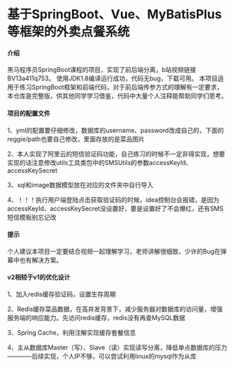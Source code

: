 # 基于SpringBoot、Vue、MyBatisPlus等框架的外卖点餐系统
#### 介绍
黑马程序员SpringBoot课程的项目，实现了前后端分离，b站视频链接BV13a411q753。 使用JDK1.8编译运行成功，代码无bug，下载可用。 本项目适用于练习SpringBoot框架和前端代码，对于前后端传参方式的理解有一定要求，本仓库是完整版，供其他同学学习借鉴，代码中大量个人注释能帮助同学们思考。

#### 项目的配置文件
1、yml的配置要仔细修改，数据库的username、password改成自己的，下面的reggie/path也要自己修改，里面存放的是菜品图片

2、本人实现了阿里云的短信验证码功能，自己练习的时候不一定非得实现，想要实现的话注意修改utils工具类包中的SMSUtils的参数accessKeyId、accessKeySecret

3、sql和image数据模型放在对应的文件夹中自行导入

4、！！！执行用户端登陆点击获取验证码的时候，idea控制台会报错，是因为accessKeyId、accessKeySecret没设置好，要是设置好了不会爆红，还有SMS短信模板别忘记改

#### 提示
个人建议本项目一定要结合视频一起理解学习，老师讲解很细致，少许的Bug在弹幕中也有解决方案。

#### v2相较于v1的优化设计
1、加入redis缓存验证码，设置生存周期

2、Redis缓存菜品数据，在高并发背景下，减少服务器对数据库的访问量，增强服务端的响应能力。先访问redis缓存，redis没有再查MySQL数据

3、Spring Cache，利用注解实现缓存套餐信息

4、主从数据库Master（写）、Slave（读）实现读写分离，降低单点数据库的压力————后续实现，个人IP不够，可以尝试利用linux的mysql作为从库


